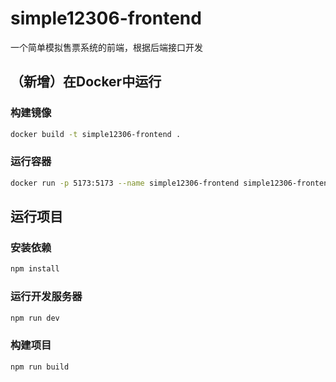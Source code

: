 # simple12306-frontend

一个简单模拟售票系统的前端，根据后端接口开发

## （新增）在Docker中运行

### 构建镜像

```sh
docker build -t simple12306-frontend .
```

### 运行容器

```sh
docker run -p 5173:5173 --name simple12306-frontend simple12306-frontend
```

## 运行项目

### 安装依赖

```sh
npm install
```

### 运行开发服务器

```sh
npm run dev
```

### 构建项目

```sh
npm run build
```

